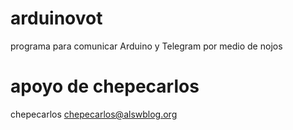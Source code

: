 # arduinovot
programa para comunicar Arduino y Telegram por medio de nojos

# apoyo de chepecarlos

chepecarlos chepecarlos@alswblog.org

